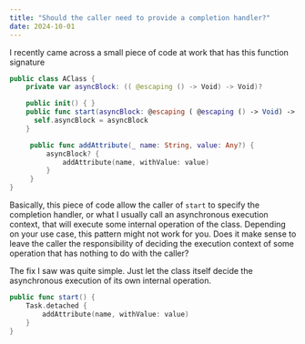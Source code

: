 ```yaml
---
title: "Should the caller need to provide a completion handler?"
date: 2024-10-01
---
```

I recently came across a small piece of code at work that has this function signature
```Swift
public class AClass {
    private var asyncBlock: (( @escaping () -> Void) -> Void)?

    public init() { }
    public func start(asyncBlock: @escaping ( @escaping () -> Void) -> Void) {
      self.asyncBlock = asyncBlock
    }

     public func addAttribute(_ name: String, value: Any?) {
         asyncBlock? {
             addAttribute(name, withValue: value)
         }
     }
}
```
Basically, this piece of code allow the caller of `start` to specify the completion handler, or what I usually call an asynchronous execution context, that will execute some internal operation of the class.
Depending on your use case, this pattern might not work for you. Does it make sense to leave the caller the responsibility of deciding the execution context of some operation that has nothing to do with the caller?

The fix I saw was quite simple. Just let the class itself decide the asynchronous execution of its own internal operation.
```Swift
public func start() {
    Task.detached {
        addAttribute(name, withValue: value)
    }
}
```
